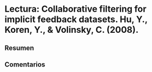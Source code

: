 # Lectura: Collaborative filtering for implicit feedback datasets. Hu, Y., Koren, Y., & Volinsky, C. (2008).

## Resumen

## Comentarios
